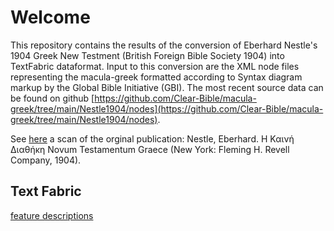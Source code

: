 # Welcome

This repository contains the results of the conversion of Eberhard Nestle's 1904 Greek New Testment (British Foreign Bible Society 1904) into TextFabric dataformat. Input to this conversion are the XML node files representing the macula-greek formatted according to Syntax diagram markup by the Global Bible Initiative (GBI). The most recent source data can be found on github [https://github.com/Clear-Bible/macula-greek/tree/main/Nestle1904/nodes](https://github.com/Clear-Bible/macula-greek/tree/main/Nestle1904/nodes).

See [here](https://archive.org/details/the-greek-new-testament-nestle-1904-us-edition/mode/2up) a scan of the orginal publication: Nestle, Eberhard. Η Καινή Διαθήκη Novum Testamentum Graece (New York: Fleming H. Revell Company, 1904).

## Text Fabric

[feature descriptions](features/home.md)
